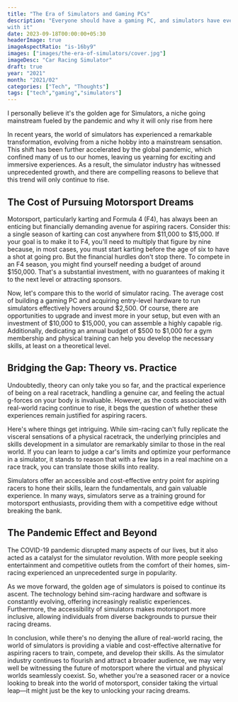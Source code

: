 ```yaml
---
title: "The Era of Simulators and Gaming PCs"
description: "Everyone should have a gaming PC, and simulators have everything to do
with it"
date: 2023-09-18T00:00:00+05:30
headerImage: true
imageAspectRatio: "is-16by9"
images: ["images/the-era-of-simulators/cover.jpg"]
imageDesc: "Car Racing Simulator"
draft: true
year: "2021"
month: "2021/02"
categories: ["Tech", "Thoughts"]
tags: ["tech","gaming","simulators"]
---
```


I personally believe it's the golden age for Simulators, a niche going mainstream fueled by
the pandemic and why it will only rise from here

<!--more-->

In recent years, the world of simulators has experienced a remarkable transformation, evolving from a niche hobby into a mainstream sensation. This shift has been further accelerated by the global pandemic, which confined many of us to our homes, leaving us yearning for exciting and immersive experiences. As a result, the simulator industry has witnessed unprecedented growth, and there are compelling reasons to believe that this trend will only continue to rise.

## The Cost of Pursuing Motorsport Dreams

Motorsport, particularly karting and Formula 4 (F4), has always been an enticing but financially demanding avenue for aspiring racers. Consider this: a single season of karting can cost anywhere from $11,000 to $15,000. If your goal is to make it to F4, you'll need to multiply that figure by nine because, in most cases, you must start karting before the age of six to have a shot at going pro. But the financial hurdles don't stop there. To compete in an F4 season, you might find yourself needing a budget of around $150,000. That's a substantial investment, with no guarantees of making it to the next level or attracting sponsors.

Now, let's compare this to the world of simulator racing. The average cost of building a gaming PC and acquiring entry-level hardware to run simulators effectively hovers around $2,500. Of course, there are opportunities to upgrade and invest more in your setup, but even with an investment of $10,000 to $15,000, you can assemble a highly capable rig. Additionally, dedicating an annual budget of $500 to $1,000 for a gym membership and physical training can help you develop the necessary skills, at least on a theoretical level.

## Bridging the Gap: Theory vs. Practice

Undoubtedly, theory can only take you so far, and the practical experience of being on a real racetrack, handling a genuine car, and feeling the actual g-forces on your body is invaluable. However, as the costs associated with real-world racing continue to rise, it begs the question of whether these experiences remain justified for aspiring racers.

Here's where things get intriguing. While sim-racing can't fully replicate the visceral sensations of a physical racetrack, the underlying principles and skills development in a simulator are remarkably similar to those in the real world. If you can learn to judge a car's limits and optimize your performance in a simulator, it stands to reason that with a few laps in a real machine on a race track, you can translate those skills into reality.

Simulators offer an accessible and cost-effective entry point for aspiring racers to hone their skills, learn the fundamentals, and gain valuable experience. In many ways, simulators serve as a training ground for motorsport enthusiasts, providing them with a competitive edge without breaking the bank.

## The Pandemic Effect and Beyond

The COVID-19 pandemic disrupted many aspects of our lives, but it also acted as a catalyst for the simulator revolution. With more people seeking entertainment and competitive outlets from the comfort of their homes, sim-racing experienced an unprecedented surge in popularity.

As we move forward, the golden age of simulators is poised to continue its ascent. The technology behind sim-racing hardware and software is constantly evolving, offering increasingly realistic experiences. Furthermore, the accessibility of simulators makes motorsport more inclusive, allowing individuals from diverse backgrounds to pursue their racing dreams.

In conclusion, while there's no denying the allure of real-world racing, the world of simulators is providing a viable and cost-effective alternative for aspiring racers to train, compete, and develop their skills. As the simulator industry continues to flourish and attract a broader audience, we may very well be witnessing the future of motorsport where the virtual and physical worlds seamlessly coexist. So, whether you're a seasoned racer or a novice looking to break into the world of motorsport, consider taking the virtual leap—it might just be the key to unlocking your racing dreams.